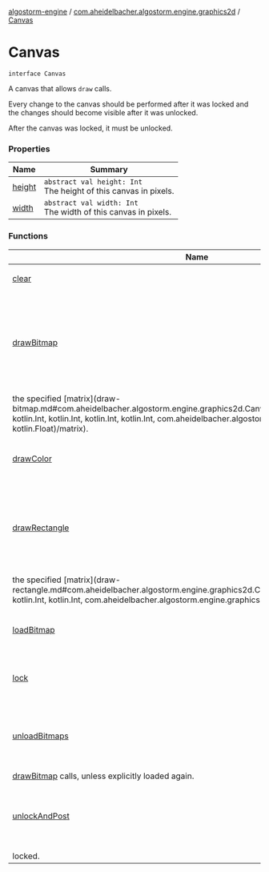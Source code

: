 [algostorm-engine](../../index.md) / [com.aheidelbacher.algostorm.engine.graphics2d](../index.md) / [Canvas](.)

# Canvas

`interface Canvas`

A canvas that allows `draw` calls.

Every change to the canvas should be performed after it was locked and the
changes should become visible after it was unlocked.

After the canvas was locked, it must be unlocked.

### Properties

| Name | Summary |
|---|---|
| [height](height.md) | `abstract val height: Int`<br>The height of this canvas in pixels. |
| [width](width.md) | `abstract val width: Int`<br>The width of this canvas in pixels. |

### Functions

| Name | Summary |
|---|---|
| [clear](clear.md) | `abstract fun clear(): Unit`<br>Clears the canvas. |
| [drawBitmap](draw-bitmap.md) | `abstract fun drawBitmap(image: String, x: Int, y: Int, width: Int, height: Int, matrix: `[`Matrix`](../-matrix/index.md)`, opacity: Float): Unit`<br>Draws the viewport projected on the indicated bitmap to the canvas using
the specified [matrix](draw-bitmap.md#com.aheidelbacher.algostorm.engine.graphics2d.Canvas$drawBitmap(kotlin.String, kotlin.Int, kotlin.Int, kotlin.Int, kotlin.Int, com.aheidelbacher.algostorm.engine.graphics2d.Matrix, kotlin.Float)/matrix). |
| [drawColor](draw-color.md) | `abstract fun drawColor(color: Int): Unit`<br>Fills the entire canvas with the given color. |
| [drawRectangle](draw-rectangle.md) | `abstract fun drawRectangle(color: Int, width: Int, height: Int, matrix: `[`Matrix`](../-matrix/index.md)`, opacity: Float): Unit`<br>Draws the viewport projected on the indicated bitmap to the canvas using
the specified [matrix](draw-rectangle.md#com.aheidelbacher.algostorm.engine.graphics2d.Canvas$drawRectangle(kotlin.Int, kotlin.Int, kotlin.Int, com.aheidelbacher.algostorm.engine.graphics2d.Matrix, kotlin.Float)/matrix). |
| [loadBitmap](load-bitmap.md) | `abstract fun loadBitmap(image: String): Unit`<br>Loads the image at the given location. |
| [lock](lock.md) | `abstract fun lock(): Unit`<br>Locks this canvas and allows editing the canvas content. |
| [unloadBitmaps](unload-bitmaps.md) | `abstract fun unloadBitmaps(): Unit`<br>Releases all loaded bitmap resources, making them unavailable to future
[drawBitmap](draw-bitmap.md) calls, unless explicitly loaded again. |
| [unlockAndPost](unlock-and-post.md) | `abstract fun unlockAndPost(): Unit`<br>Unlocks this canvas and posts all the changes made since the canvas was
locked. |
